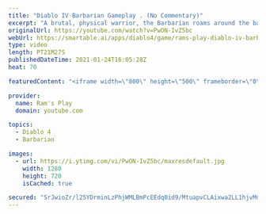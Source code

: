 ```yaml
---
title: "Diablo IV Barbarian Gameplay . (No Commentary)"
excerpt: "A brutal, physical warrior, the Barbarian roams around the battlefield constantly, dishing heavy damage and wielding an array of powerful weapons with ease."
originalUrl: https://youtube.com/watch?v=PwON-IvZ5bc
webUrl: https://smartable.ai/apps/diablo4/game/rams-play-diablo-iv-barbarian-gameplay-no-commentary/
type: video
length: PT21M27S
publishedDateTime: 2021-01-24T16:05:28Z
heat: 70

featuredContent: "<iframe width=\"800\" height=\"500\" frameborder=\"0\" src=\"https://www.youtube.com/embed/PwON-IvZ5bc\" allow=\"accelerometer; autoplay; encrypted-media; gyroscope; picture-in-picture\" allowfullscreen></iframe>"

provider:
  name: Ram's Play
  domain: youtube.com

topics:
  - Diablo 4
  - Barbarian

images:
  - url: https://i.ytimg.com/vi/PwON-IvZ5bc/maxresdefault.jpg
    width: 1280
    height: 720
    isCached: true

secured: "SrJwioZr/l25YDrminLzPhjWMLBmPcEEdq0id9/MtuapvCLAixwa2LL1hjvMnFwdSuZIhMkVQoYG7enMH96avGkw1TsHcAivZQMmdcga18OjMqN3VnKiY+GQa3VkWy3rKErF7HSsX+6k4yhAKM5d4PxKzsS7+9k2lmbRthj7GZFOW0vXMw7YiR2py7eO2wLx1KV87szLhXV19fEiHIrc4LguQx4UeDGgBCxDC/t6LfYLQ4QoIJB0fYiN4BadLNEXyyS8bGit/k4yyI3wVwa5CDuzxpAHi5EmRP1s0xUnHClmQ0mofPMALJ9U8V2Il5nJCAly3jbmyZXp4jenJ8BJClSO+UH++Q67ZGf30mskuLwlmFCJ/eOWp2FQ7MJvyunAgYRdeFM6t3fYjVqIt3bkDu0WA/bsTOfdnKDhktKHv3vBpPa396SiE13jj/gbeyjC;ihnls9yjf33hdNBGON6o1w=="
---
```


